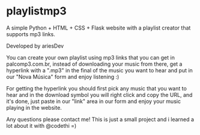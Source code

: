 # playlistmp3
A simple Python + HTML + CSS + Flask website with a playlist creator that supports mp3 links. 

Developed by ariesDev

         

You can create your own playlist using mp3 links that you can get in palcomp3.com.br, instead of downloading your music from there, get a hyperlink with a ".mp3" in the final of the music you want to hear and put in our "Nova Música" form and enjoy listening :) 

For getting the hyperlink you should first pick any music that you want to hear and in the download symbol you will right click and copy the URL, and it's done, just paste in our "link" area in our form and enjoy your music playing in the website.

Any questions please contact me! This is just a small project and i learned a lot about it with @codethi  =) 
